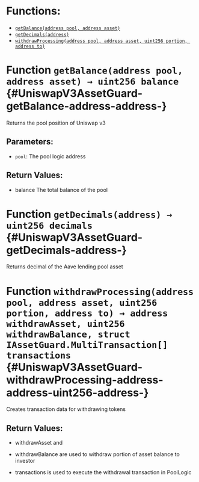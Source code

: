 

# Functions:
- [`getBalance(address pool, address asset)`](#UniswapV3AssetGuard-getBalance-address-address-)
- [`getDecimals(address)`](#UniswapV3AssetGuard-getDecimals-address-)
- [`withdrawProcessing(address pool, address asset, uint256 portion, address to)`](#UniswapV3AssetGuard-withdrawProcessing-address-address-uint256-address-)



# Function `getBalance(address pool, address asset) → uint256 balance` {#UniswapV3AssetGuard-getBalance-address-address-}
Returns the pool position of Uniswap v3


## Parameters:
- `pool`: The pool logic address


## Return Values:
- balance The total balance of the pool




# Function `getDecimals(address) → uint256 decimals` {#UniswapV3AssetGuard-getDecimals-address-}
Returns decimal of the Aave lending pool asset





# Function `withdrawProcessing(address pool, address asset, uint256 portion, address to) → address withdrawAsset, uint256 withdrawBalance, struct IAssetGuard.MultiTransaction[] transactions` {#UniswapV3AssetGuard-withdrawProcessing-address-address-uint256-address-}
Creates transaction data for withdrawing tokens



## Return Values:
- withdrawAsset and

- withdrawBalance are used to withdraw portion of asset balance to investor

- transactions is used to execute the withdrawal transaction in PoolLogic




